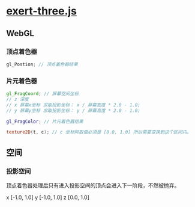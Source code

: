 # [exert-three.js](https://github.com/chaosannals/exert-three.js)

## WebGL

### 顶点着色器

```glsl
gl_Postion; // 顶点着色器结果
```

### 片元着色器

```glsl
gl_FragCoord; // 屏幕空间坐标
// z 深度
// x 屏幕x坐标 求取投影坐标： x / 屏幕宽度 * 2.0 - 1.0;
// y 屏幕y坐标 求取投影坐标： y / 屏幕高度 * 2.0 - 1.0;

gl_FragColor; // 片元着色器结果

texture2D(t, c); // c 坐标阿取值必须是 [0.0, 1.0] 所以需要变换到这个区间内。
```

## 空间

### 投影空间

顶点着色器处理后只有进入投影空间的顶点会进入下一阶段，不然被抛弃。

x [-1.0, 1.0]
y [-1.0, 1.0]
z [0.0, 1.0]

